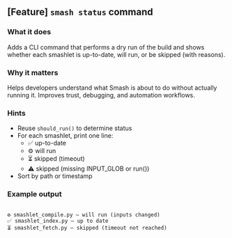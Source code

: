 ## [Feature] `smash status` command

### What it does

Adds a CLI command that performs a dry run of the build and shows whether each smashlet is up-to-date, will run, or be skipped (with reasons).

### Why it matters

Helps developers understand what Smash is about to do without actually running it. Improves trust, debugging, and automation workflows.

### Hints

- Reuse `should_run()` to determine status
- For each smashlet, print one line:
  - ✅ up-to-date
  - ⚙️ will run
  - ⏳ skipped (timeout)
  - ⚠️ skipped (missing INPUT_GLOB or run())
- Sort by path or timestamp

### Example output

```

⚙️ smashlet_compile.py — will run (inputs changed)
✅ smashlet_index.py — up to date
⏳ smashlet_fetch.py — skipped (timeout not reached)

```

